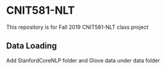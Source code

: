 # CNIT581-NLT
This repository is for Fall 2019 CNIT581-NLT class project
## Data Loading
Add StanfordCoreNLP folder and Glove data under data folder
